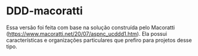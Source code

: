 # DDD-macoratti


Essa versão foi feita com base na solução construída pelo Macoratti (https://www.macoratti.net/20/07/aspnc_ucddd1.htm).
Ela possui características e organizações particulares que prefiro para projetos desse tipo.